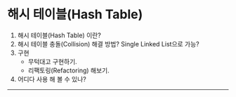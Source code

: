 # 해시 테이블(Hash Table)
1. 해시 테이블(Hash Table) 이란?
2. 해시 테이블 충돌(Collision) 해결 방법? Single Linked List으로 가능?
3. 구현
   - 무턱대고 구현하기.
   - 리팩토링(Refactoring) 해보기.
4. 어디다 사용 해 볼 수 있나?
-----------------------
